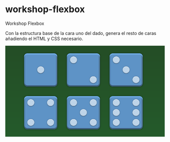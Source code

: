 # workshop-flexbox
Workshop Flexbox

Con la estructura base de la cara uno del dado, genera el resto de caras añadiendo el HTML y CSS necesario.

![Flexbox Dice](./images/Dice.png)
